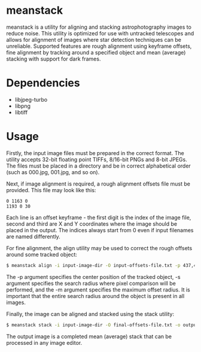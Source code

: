 # meanstack
meanstack is a utility for aligning and stacking astrophotography images to reduce noise. This utility is optimized for use with untracked telescopes and allows for alignment of images where star detection techniques can be unreliable. Supported features are rough alignment using keyframe offsets, fine alignment by tracking around a specified object and mean (average) stacking with support for dark frames.

# Dependencies
- libjpeg-turbo
- libpng
- libtiff

# Usage
Firstly, the input image files must be prepared in the correct format. The utility accepts 32-bit floating point TIFFs, 8/16-bit PNGs and 8-bit JPEGs. The files must be placed in a directory and be in correct alphabetical order (such as 000.jpg, 001.jpg, and so on).

Next, if image alignment is required, a rough alignment offsets file must be provided. This file may look like this:
```
0 1163 0
1193 0 30
```
Each line is an offset keyframe - the first digit is the index of the image file, second and third are X and Y coordinates where the image should be placed in the output. The indices always start from 0 even if input filenames are named differently.

For fine alignment, the align utility may be used to correct the rough offsets around some tracked object:
```sh
$ meanstack align -i input-image-dir -O input-offsets-file.txt -p 437,448 -s 64 -m 24 -O final-offsets-file.txt
```
The -p argument specifies the center position of the tracked object, -s argument specifies the search radius where pixel comparison will be performed, and the -m argument specifies the maximum offset radius. It is important that the entire search radius around the object is present in all images.

Finally, the image can be aligned and stacked using the stack utility:
```sh
$ meanstack stack -i input-image-dir -O final-offsets-file.txt -o output-stack.tiff
```

The output image is a completed mean (average) stack that can be processed in any image editor.

